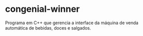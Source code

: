 # congenial-winner
Programa em C++ que gerencia a interface da máquina de venda automática de bebidas, doces e salgados.
